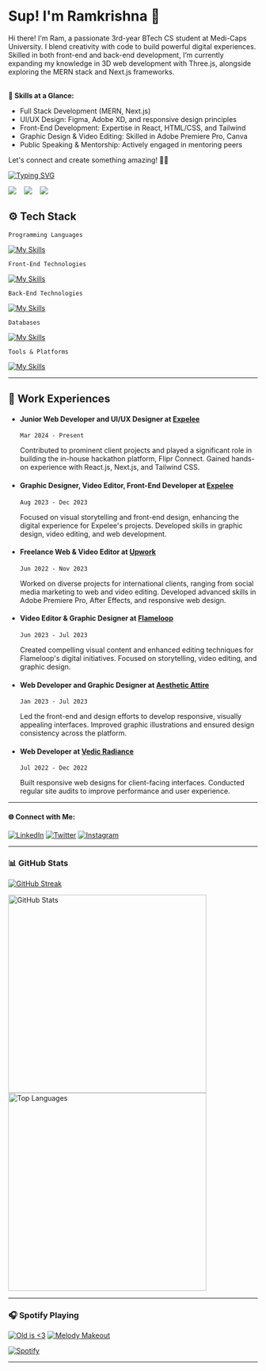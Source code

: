 # Sup! I'm Ramkrishna 👋

Hi there! I'm Ram, a passionate 3rd-year BTech CS student at Medi-Caps University. I blend creativity with code to build powerful digital experiences. Skilled in both front-end and back-end development, I’m currently expanding my knowledge in 3D web development with Three.js, alongside exploring the MERN stack and Next.js frameworks.<br><br>

**🚀 Skills at a Glance:**<br>
- Full Stack Development (MERN, Next.js)
- UI/UX Design: Figma, Adobe XD, and responsive design principles
- Front-End Development: Expertise in React, HTML/CSS, and Tailwind
- Graphic Design & Video Editing: Skilled in Adobe Premiere Pro, Canva
- Public Speaking & Mentorship: Actively engaged in mentoring peers

Let's connect and create something amazing! 🚀✨


[![Typing SVG](https://readme-typing-svg.demolab.com?font=Montserrat&weight=600&size=30&pause=1000&color=F71899&center=true&vCenter=true&random=false&width=450&height=100&lines=Full+Stack+Web+Developer;Graphic+Designer;Video+Editor;UI+%2F+UX)](https://git.io/typing-svg)

<a href="https://www.twitter.com/_hayy_ram" target="_blank" rel="noreferrer"><img src="https://img.shields.io/twitter/follow/ramxcodes?logo=twitter&style=for-the-badge&color=3382ed&labelColor=1c1917"/></a>&nbsp;&nbsp;&nbsp;
<a href="https://www.github.com/ramxcodes" target="_blank" rel="noreferrer"><img src="https://img.shields.io/github/followers/ramxcodes?logo=github&style=for-the-badge&color=3382ed&labelColor=1c1917" /></a>&nbsp;&nbsp;&nbsp;
<img src="https://komarev.com/ghpvc/?username=ramxcodes&label=Profile+Views&color=2f81f7&style=for-the-badge" /></a>
## ⚙️ Tech Stack

```Programming Languages```

[![My Skills](https://skillicons.dev/icons?i=java,python,js,ts,cpp,c&theme=light)](https://skills.thijs.gg)

```Front-End Technologies```

[![My Skills](https://skillicons.dev/icons?i=nextjs,react,html,css,tailwind,materialui,bootstrap&theme=light)](https://skills.thijs.gg)

```Back-End Technologies```

[![My Skills](https://skillicons.dev/icons?i=nodejs,firebase,express&theme=light)](https://skills.thijs.gg)

```Databases```

[![My Skills](https://skillicons.dev/icons?i=mongodb&theme=light)](https://skills.thijs.gg)

```Tools & Platforms```

[![My Skills](https://skillicons.dev/icons?i=powershell,vscode,replit,vite,md,git,github,postman,netlify,vercel,aws,gcp,figma&theme=light)](https://skills.thijs.gg)

---

## 🏢 Work Experiences

- #### Junior Web Developer and UI/UX Designer at [Expelee](https://expelee.com/)
  ```Mar 2024 - Present```

  Contributed to prominent client projects and played a significant role in building the in-house hackathon platform, Flipr Connect. Gained hands-on experience with React.js, Next.js, and Tailwind CSS.

- #### Graphic Designer, Video Editor, Front-End Developer at [Expelee](https://expelee.com/)
  ```Aug 2023 - Dec 2023```

  Focused on visual storytelling and front-end design, enhancing the digital experience for Expelee's projects. Developed skills in graphic design, video editing, and web development.

- #### Freelance Web & Video Editor at [Upwork](https://upwork.com/)
  ```Jun 2022 - Nov 2023```

  Worked on diverse projects for international clients, ranging from social media marketing to web and video editing. Developed advanced skills in Adobe Premiere Pro, After Effects, and responsive web design.

- #### Video Editor & Graphic Designer at [Flameloop](https://flameloop.com/)
  ```Jun 2023 - Jul 2023```

  Created compelling visual content and enhanced editing techniques for Flameloop's digital initiatives. Focused on storytelling, video editing, and graphic design.

- #### Web Developer and Graphic Designer at [Aesthetic Attire](#)
  ```Jan 2023 - Jul 2023```

  Led the front-end and design efforts to develop responsive, visually appealing interfaces. Improved graphic illustrations and ensured design consistency across the platform.

- #### Web Developer at [Vedic Radiance](#)
  ```Jul 2022 - Dec 2022```

  Built responsive web designs for client-facing interfaces. Conducted regular site audits to improve performance and user experience.

---


<h4>🌐 Connect with Me:</h4>

[![LinkedIn](https://skillicons.dev/icons?i=linkedin)](https://www.linkedin.com/in/ramcodes/)
[![Twitter](https://skillicons.dev/icons?i=twitter)](https://twitter.com/_hayy_ram)
[![Instagram](https://skillicons.dev/icons?i=instagram)](https://www.instagram.com/__ramfr)


---

### 📊 GitHub Stats

<p align="left">
   <a href="https://github.com/ramxcodes">
        <img alt="GitHub Streak" src="https://streak-stats.demolab.com?user=ramxcodes&theme=radical&border_radius=2.5"/>
   </a>
</p>

<p align="left">
<a href="https://github.com/ramxcodes">
        <img alt="GitHub Stats" src="https://readme-stats.warengonzaga.com/api?username=ramxcodes&show_icons=true&count_private=true&theme=radical" width="400px"/>
</a>

<a href="https://github.com/ramxcodes">
        <img alt="Top Languages" src="https://readme-stats.warengonzaga.com/api/top-langs?username=ramxcodes&layout=compact&theme=radical" width="400px"/>
</a>
</p>

---

### 🎧 Spotify Playing

[![Old is <3](https://img.shields.io/badge/Old%20is%20<3-%231DB954.svg?&style=flat-square&logo=spotify&logoColor=white)](https://open.spotify.com/playlist/5XbcgpfEethrDshcp9occZ?si=M4cdrd__QheKI5QSgFjaoA) 
[![Melody Makeout](https://img.shields.io/badge/Melody%20Makeout-%231DB954.svg?&style=flat-square&logo=spotify&logoColor=white)](https://open.spotify.com/playlist/7dOvGkWIQkrOBM8vHLBoHV?si=klRu5EGYQ2up7kRRN1BgPw&pi=a-4rJ17rg-SrGC)

[![Spotify](https://my-readme-spotify.vercel.app/api/spotify?background_color=0d1117&border_color=ffffff)](https://open.spotify.com/user/31mqfob6otggcsnvudnfr6ebmxda)

---

